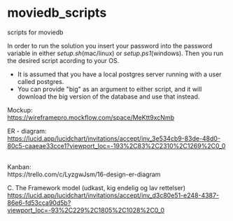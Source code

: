 # moviedb_scripts
scripts for moviedb
<br>

In order to run the solution you insert your password into the password variable in either *setup.sh*(mac/linux) or *setup.ps1*(windows). Then you run the desired script acording to your OS.
- It is assumed that you have a local postgres server running with a user called postgres.
- You can provide "big" as an argument to either script, and it will download the big version of the database and use that instead.

Mockup:
<br>
https://wireframepro.mockflow.com/space/MeKtt9xcNmb
<br>

ER - diagram:
<br>
https://lucid.app/lucidchart/invitations/accept/inv_3e534cb9-83de-48d0-80c5-caaeae33cce1?viewport_loc=-193%2C83%2C2310%2C1269%2C0_0

<br>
Kanban:
<br>
https://trello.com/c/LyzgwJsm/16-design-er-diagram


C. The Framework model (udkast, kig endelig og lav rettelser)
https://lucid.app/lucidchart/invitations/accept/inv_d3c80e51-e248-4387-86e6-fd53cca90d5b?viewport_loc=-93%2C229%2C1805%2C1028%2C0_0
